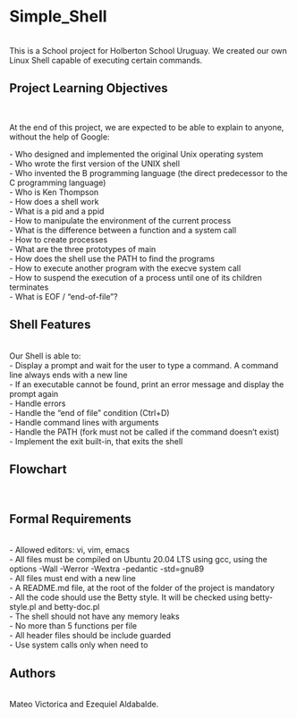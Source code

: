 <h1> Simple_Shell</h1>
<br>
This is a School project for Holberton School Uruguay. We created our own Linux Shell capable of executing certain commands.
<br>
<h2> Project Learning Objectives</h2>
<br>
<p> At the end of this project, we are expected to be able to explain to anyone, without the help of Google:</P>
- Who designed and implemented the original Unix operating system
<br>
- Who wrote the first version of the UNIX shell
<br>
- Who invented the B programming language (the direct predecessor to the C programming language)
<br>
- Who is Ken Thompson
<br>
- How does a shell work
<br>
- What is a pid and a ppid
<br>
- How to manipulate the environment of the current process
<br>
- What is the difference between a function and a system call
<br>
- How to create processes
<br>
- What are the three prototypes of main
<br>
- How does the shell use the PATH to find the programs
<br>
- How to execute another program with the execve system call
<br>
- How to suspend the execution of a process until one of its children terminates
<br>
- What is EOF / “end-of-file”?
<br>
<h2> Shell Features</h2>
<br>
Our Shell is able to:
<br>
- Display a prompt and wait for the user to type a command. A command line always ends with a new line
<br>
- If an executable cannot be found, print an error message and display the prompt again
<br>
- Handle errors
<br>
- Handle the “end of file” condition (Ctrl+D)
<br>
- Handle command lines with arguments
<br>
- Handle the PATH (fork must not be called if the command doesn’t exist)
<br>
- Implement the exit built-in, that exits the shell
<br>
<h2>Flowchart</h2>
<br>
<h2>Formal Requirements</h2>
<br>
- Allowed editors: vi, vim, emacs
<br>
- All files must be compiled on Ubuntu 20.04 LTS using gcc, using the options -Wall -Werror -Wextra -pedantic -std=gnu89
<br>
- All files must end with a new line
<br>
- A README.md file, at the root of the folder of the project is mandatory
<br>
- All the code should use the Betty style. It will be checked using betty-style.pl and betty-doc.pl
<br>
- The shell should not have any memory leaks
<br>
- No more than 5 functions per file
<br>
- All header files should be include guarded
<br>
- Use system calls only when need to
<br>
<h2>Authors</h2>
<br>
Mateo Victorica and Ezequiel Aldabalde.
